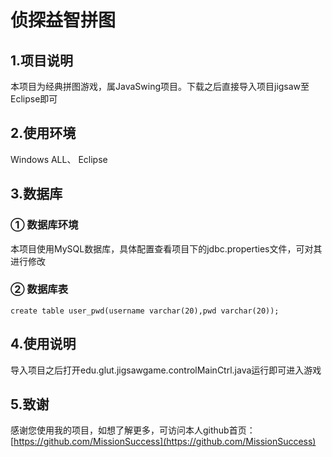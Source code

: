 # 侦探益智拼图

##  1.项目说明
本项目为经典拼图游戏，属JavaSwing项目。下载之后直接导入项目jigsaw至Eclipse即可

##  2.使用环境
Windows ALL、 Eclipse

##  3.数据库
### ① 数据库环境 
本项目使用MySQL数据库，具体配置查看项目下的jdbc.properties文件，可对其进行修改
### ② 数据库表
```
create table user_pwd(username varchar(20),pwd varchar(20));
```

##  4.使用说明
导入项目之后打开edu.glut.jigsawgame.controlMainCtrl.java运行即可进入游戏

##  5.致谢
感谢您使用我的项目，如想了解更多，可访问本人github首页：
[https://github.com/MissionSuccess](https://github.com/MissionSuccess)

